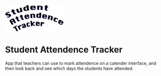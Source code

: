 ![alt text](https://github.com/Arcane-Panda/student-attendence-tracker/blob/master/src/images/studentAttendenceTrackerLogo.jpg "Logo")

# Student Attendence Tracker
App that teachers can use to mark attendence on a calender interface, and then look back and see which days the students have attended.
